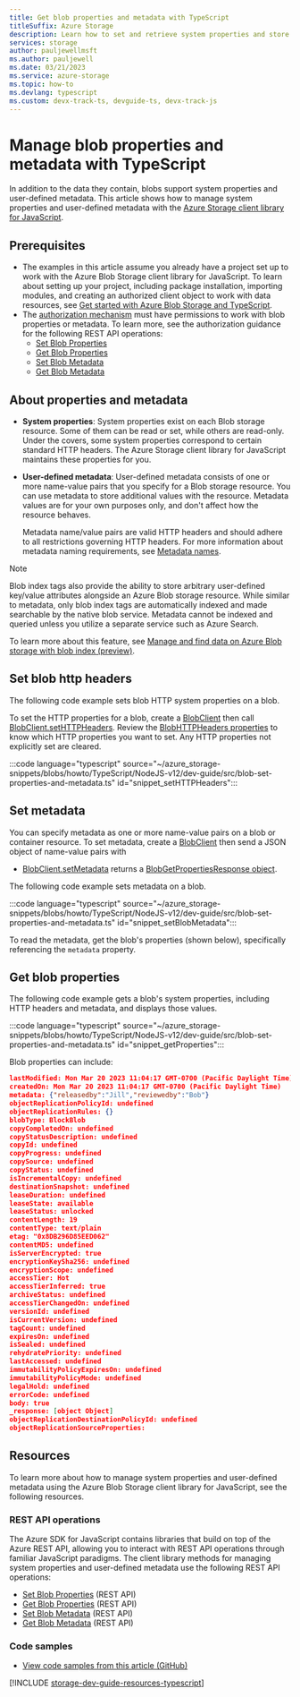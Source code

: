 ```yaml
---
title: Get blob properties and metadata with TypeScript
titleSuffix: Azure Storage
description: Learn how to set and retrieve system properties and store custom metadata on blobs with TypeScript in your Azure Storage account using the JavaScript client library.
services: storage
author: pauljewellmsft
ms.author: pauljewell
ms.date: 03/21/2023
ms.service: azure-storage
ms.topic: how-to
ms.devlang: typescript
ms.custom: devx-track-ts, devguide-ts, devx-track-js
---
```


# Manage blob properties and metadata with TypeScript

In addition to the data they contain, blobs support system properties and user-defined metadata. This article shows how to manage system properties and user-defined metadata with the [Azure Storage client library for JavaScript](https://www.npmjs.com/package/@azure/storage-blob).

## Prerequisites

- The examples in this article assume you already have a project set up to work with the Azure Blob Storage client library for JavaScript. To learn about setting up your project, including package installation, importing modules, and creating an authorized client object to work with data resources, see [Get started with Azure Blob Storage and TypeScript](storage-blob-typescript-get-started.md).
- The [authorization mechanism](../common/authorize-data-access.md) must have permissions to work with blob properties or metadata. To learn more, see the authorization guidance for the following REST API operations:
    - [Set Blob Properties](/rest/api/storageservices/set-blob-properties#authorization)
    - [Get Blob Properties](/rest/api/storageservices/get-blob-properties#authorization)
    - [Set Blob Metadata](/rest/api/storageservices/set-blob-metadata#authorization)
    - [Get Blob Metadata](/rest/api/storageservices/get-blob-metadata#authorization)

## About properties and metadata

- **System properties**: System properties exist on each Blob storage resource. Some of them can be read or set, while others are read-only. Under the covers, some system properties correspond to certain standard HTTP headers. The Azure Storage client library for JavaScript maintains these properties for you.

- **User-defined metadata**: User-defined metadata consists of one or more name-value pairs that you specify for a Blob storage resource. You can use metadata to store additional values with the resource. Metadata values are for your own purposes only, and don't affect how the resource behaves.

    Metadata name/value pairs are valid HTTP headers and should adhere to all restrictions governing HTTP headers. For more information about metadata naming requirements, see [Metadata names](/rest/api/storageservices/naming-and-referencing-containers--blobs--and-metadata#metadata-names).

> [!NOTE]
> Blob index tags also provide the ability to store arbitrary user-defined key/value attributes alongside an Azure Blob storage resource. While similar to metadata, only blob index tags are automatically indexed and made searchable by the native blob service. Metadata cannot be indexed and queried unless you utilize a separate service such as Azure Search.
>
> To learn more about this feature, see [Manage and find data on Azure Blob storage with blob index (preview)](storage-manage-find-blobs.md).

## Set blob http headers

The following code example sets blob HTTP  system properties on a blob.

To set the HTTP properties for a blob, create a [BlobClient](storage-blob-typescript-get-started.md#create-a-blobclient-object) then call [BlobClient.setHTTPHeaders](/javascript/api/@azure/storage-blob/blobclient#@azure-storage-blob-blobclient-sethttpheaders). Review the [BlobHTTPHeaders properties](/javascript/api/@azure/storage-blob/blobhttpheaders) to know which HTTP properties you want to set. Any HTTP properties not explicitly set are cleared. 

:::code language="typescript" source="~/azure_storage-snippets/blobs/howto/TypeScript/NodeJS-v12/dev-guide/src/blob-set-properties-and-metadata.ts" id="snippet_setHTTPHeaders":::


## Set metadata

You can specify metadata as one or more name-value pairs on a blob or container resource. To set metadata, create a [BlobClient](storage-blob-typescript-get-started.md#create-a-blobclient-object) then send a JSON object of name-value pairs with

- [BlobClient.setMetadata](/javascript/api/@azure/storage-blob/blobclient#@azure-storage-blob-blobclient-setmetadata) returns a [BlobGetPropertiesResponse object](/javascript/api/@azure/storage-blob/blobgetpropertiesresponse).

The following code example sets metadata on a blob. 

:::code language="typescript" source="~/azure_storage-snippets/blobs/howto/TypeScript/NodeJS-v12/dev-guide/src/blob-set-properties-and-metadata.ts" id="snippet_setBlobMetadata":::

To read the metadata, get the blob's properties (shown below), specifically referencing the `metadata` property. 

## Get blob properties

The following code example gets a blob's system properties, including HTTP headers and metadata, and displays those values. 

:::code language="typescript" source="~/azure_storage-snippets/blobs/howto/TypeScript/NodeJS-v12/dev-guide/src/blob-set-properties-and-metadata.ts" id="snippet_getProperties":::

Blob properties can include: 

```json
lastModified: Mon Mar 20 2023 11:04:17 GMT-0700 (Pacific Daylight Time)
createdOn: Mon Mar 20 2023 11:04:17 GMT-0700 (Pacific Daylight Time)
metadata: {"releasedby":"Jill","reviewedby":"Bob"}
objectReplicationPolicyId: undefined
objectReplicationRules: {}
blobType: BlockBlob
copyCompletedOn: undefined
copyStatusDescription: undefined
copyId: undefined
copyProgress: undefined
copySource: undefined
copyStatus: undefined
isIncrementalCopy: undefined
destinationSnapshot: undefined
leaseDuration: undefined
leaseState: available
leaseStatus: unlocked
contentLength: 19
contentType: text/plain
etag: "0x8DB296D85EED062"
contentMD5: undefined
isServerEncrypted: true
encryptionKeySha256: undefined
encryptionScope: undefined
accessTier: Hot
accessTierInferred: true
archiveStatus: undefined
accessTierChangedOn: undefined
versionId: undefined
isCurrentVersion: undefined
tagCount: undefined
expiresOn: undefined
isSealed: undefined
rehydratePriority: undefined
lastAccessed: undefined
immutabilityPolicyExpiresOn: undefined
immutabilityPolicyMode: undefined
legalHold: undefined
errorCode: undefined
body: true
_response: [object Object]
objectReplicationDestinationPolicyId: undefined
objectReplicationSourceProperties:
```


## Resources

To learn more about how to manage system properties and user-defined metadata using the Azure Blob Storage client library for JavaScript, see the following resources.

### REST API operations

The Azure SDK for JavaScript contains libraries that build on top of the Azure REST API, allowing you to interact with REST API operations through familiar JavaScript paradigms. The client library methods for managing system properties and user-defined metadata use the following REST API operations:

- [Set Blob Properties](/rest/api/storageservices/set-blob-properties) (REST API)
- [Get Blob Properties](/rest/api/storageservices/get-blob-properties) (REST API)
- [Set Blob Metadata](/rest/api/storageservices/set-blob-metadata) (REST API)
- [Get Blob Metadata](/rest/api/storageservices/get-blob-metadata) (REST API)

### Code samples

- [View code samples from this article (GitHub)](https://github.com/Azure-Samples/AzureStorageSnippets/blob/master/blobs/howto/TypeScript/NodeJS-v12/dev-guide/src/blob-set-properties-and-metadata.ts)

[!INCLUDE [storage-dev-guide-resources-typescript](../../../includes/storage-dev-guides/storage-dev-guide-resources-typescript.md)]
